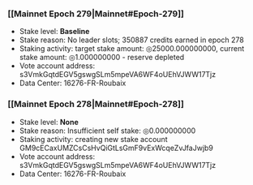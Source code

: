 ### [[Mainnet Epoch 279|Mainnet#Epoch-279]]
* Stake level: **Baseline**
* Stake reason: No leader slots; 350887 credits earned in epoch 278
* Staking activity: target stake amount: ◎25000.000000000, current stake amount: ◎1.000000000 - reserve depleted
* Vote account address: s3VmkGqtdEGV5gswgSLm5mpeVA6WF4oUEhVJWW17Tjz
* Data Center: 16276-FR-Roubaix
### [[Mainnet Epoch 278|Mainnet#Epoch-278]]
* Stake level: **None**
* Stake reason: Insufficient self stake: ◎0.000000000
* Staking activity: creating new stake account GM9cECaxUMZCsCsHvQiGtLsGmF9vExWcqeZvJfaJwjb9
* Vote account address: s3VmkGqtdEGV5gswgSLm5mpeVA6WF4oUEhVJWW17Tjz
* Data Center: 16276-FR-Roubaix